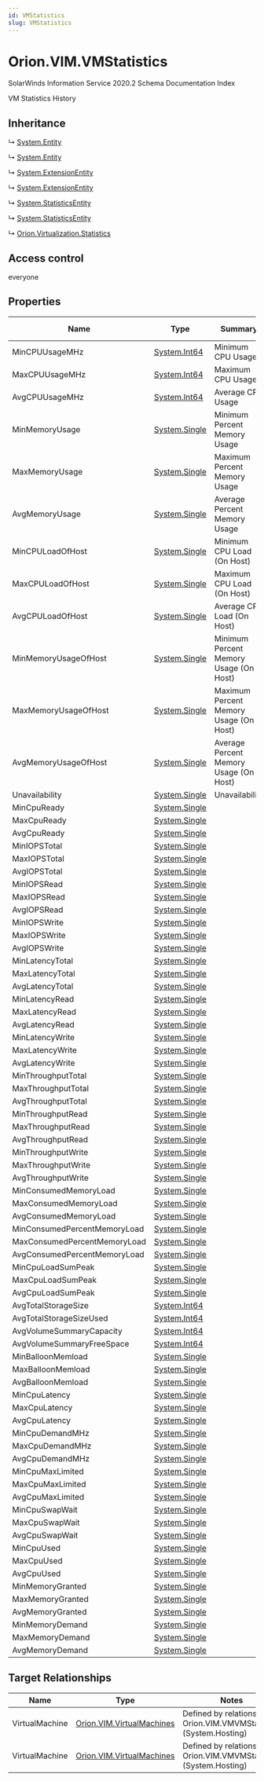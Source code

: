 ```yaml
---
id: VMStatistics
slug: VMStatistics
---
```


# Orion.VIM.VMStatistics

SolarWinds Information Service 2020.2 Schema Documentation Index

VM Statistics History

## Inheritance

↳ [System.Entity](./../System/Entity)

↳ [System.Entity](./../System/Entity)

↳ [System.ExtensionEntity](./../System/ExtensionEntity)

↳ [System.ExtensionEntity](./../System/ExtensionEntity)

↳ [System.StatisticsEntity](./../System/StatisticsEntity)

↳ [System.StatisticsEntity](./../System/StatisticsEntity)

↳ [Orion.Virtualization.Statistics](./../Orion.Virtualization/Statistics)

## Access control

everyone

## Properties

| Name | Type | Summary | Access Control |
| ------ | ------ | ------ | ------ |
| MinCPUUsageMHz | [System.Int64](https://docs.microsoft.com/en-us/dotnet/api/system.int64) | Minimum CPU Usage | everyone |
| MaxCPUUsageMHz | [System.Int64](https://docs.microsoft.com/en-us/dotnet/api/system.int64) | Maximum CPU Usage | everyone |
| AvgCPUUsageMHz | [System.Int64](https://docs.microsoft.com/en-us/dotnet/api/system.int64) | Average CPU Usage | everyone |
| MinMemoryUsage | [System.Single](https://docs.microsoft.com/en-us/dotnet/api/system.single) | Minimum Percent Memory Usage | everyone |
| MaxMemoryUsage | [System.Single](https://docs.microsoft.com/en-us/dotnet/api/system.single) | Maximum Percent Memory Usage | everyone |
| AvgMemoryUsage | [System.Single](https://docs.microsoft.com/en-us/dotnet/api/system.single) | Average Percent Memory Usage | everyone |
| MinCPULoadOfHost | [System.Single](https://docs.microsoft.com/en-us/dotnet/api/system.single) | Minimum CPU Load (On Host) | everyone |
| MaxCPULoadOfHost | [System.Single](https://docs.microsoft.com/en-us/dotnet/api/system.single) | Maximum CPU Load (On Host) | everyone |
| AvgCPULoadOfHost | [System.Single](https://docs.microsoft.com/en-us/dotnet/api/system.single) | Average CPU Load (On Host) | everyone |
| MinMemoryUsageOfHost | [System.Single](https://docs.microsoft.com/en-us/dotnet/api/system.single) | Minimum Percent Memory Usage (On Host) | everyone |
| MaxMemoryUsageOfHost | [System.Single](https://docs.microsoft.com/en-us/dotnet/api/system.single) | Maximum Percent Memory Usage (On Host) | everyone |
| AvgMemoryUsageOfHost | [System.Single](https://docs.microsoft.com/en-us/dotnet/api/system.single) | Average Percent Memory Usage (On Host) | everyone |
| Unavailability | [System.Single](https://docs.microsoft.com/en-us/dotnet/api/system.single) | Unavailability | everyone |
| MinCpuReady | [System.Single](https://docs.microsoft.com/en-us/dotnet/api/system.single) |  | everyone |
| MaxCpuReady | [System.Single](https://docs.microsoft.com/en-us/dotnet/api/system.single) |  | everyone |
| AvgCpuReady | [System.Single](https://docs.microsoft.com/en-us/dotnet/api/system.single) |  | everyone |
| MinIOPSTotal | [System.Single](https://docs.microsoft.com/en-us/dotnet/api/system.single) |  | everyone |
| MaxIOPSTotal | [System.Single](https://docs.microsoft.com/en-us/dotnet/api/system.single) |  | everyone |
| AvgIOPSTotal | [System.Single](https://docs.microsoft.com/en-us/dotnet/api/system.single) |  | everyone |
| MinIOPSRead | [System.Single](https://docs.microsoft.com/en-us/dotnet/api/system.single) |  | everyone |
| MaxIOPSRead | [System.Single](https://docs.microsoft.com/en-us/dotnet/api/system.single) |  | everyone |
| AvgIOPSRead | [System.Single](https://docs.microsoft.com/en-us/dotnet/api/system.single) |  | everyone |
| MinIOPSWrite | [System.Single](https://docs.microsoft.com/en-us/dotnet/api/system.single) |  | everyone |
| MaxIOPSWrite | [System.Single](https://docs.microsoft.com/en-us/dotnet/api/system.single) |  | everyone |
| AvgIOPSWrite | [System.Single](https://docs.microsoft.com/en-us/dotnet/api/system.single) |  | everyone |
| MinLatencyTotal | [System.Single](https://docs.microsoft.com/en-us/dotnet/api/system.single) |  | everyone |
| MaxLatencyTotal | [System.Single](https://docs.microsoft.com/en-us/dotnet/api/system.single) |  | everyone |
| AvgLatencyTotal | [System.Single](https://docs.microsoft.com/en-us/dotnet/api/system.single) |  | everyone |
| MinLatencyRead | [System.Single](https://docs.microsoft.com/en-us/dotnet/api/system.single) |  | everyone |
| MaxLatencyRead | [System.Single](https://docs.microsoft.com/en-us/dotnet/api/system.single) |  | everyone |
| AvgLatencyRead | [System.Single](https://docs.microsoft.com/en-us/dotnet/api/system.single) |  | everyone |
| MinLatencyWrite | [System.Single](https://docs.microsoft.com/en-us/dotnet/api/system.single) |  | everyone |
| MaxLatencyWrite | [System.Single](https://docs.microsoft.com/en-us/dotnet/api/system.single) |  | everyone |
| AvgLatencyWrite | [System.Single](https://docs.microsoft.com/en-us/dotnet/api/system.single) |  | everyone |
| MinThroughputTotal | [System.Single](https://docs.microsoft.com/en-us/dotnet/api/system.single) |  | everyone |
| MaxThroughputTotal | [System.Single](https://docs.microsoft.com/en-us/dotnet/api/system.single) |  | everyone |
| AvgThroughputTotal | [System.Single](https://docs.microsoft.com/en-us/dotnet/api/system.single) |  | everyone |
| MinThroughputRead | [System.Single](https://docs.microsoft.com/en-us/dotnet/api/system.single) |  | everyone |
| MaxThroughputRead | [System.Single](https://docs.microsoft.com/en-us/dotnet/api/system.single) |  | everyone |
| AvgThroughputRead | [System.Single](https://docs.microsoft.com/en-us/dotnet/api/system.single) |  | everyone |
| MinThroughputWrite | [System.Single](https://docs.microsoft.com/en-us/dotnet/api/system.single) |  | everyone |
| MaxThroughputWrite | [System.Single](https://docs.microsoft.com/en-us/dotnet/api/system.single) |  | everyone |
| AvgThroughputWrite | [System.Single](https://docs.microsoft.com/en-us/dotnet/api/system.single) |  | everyone |
| MinConsumedMemoryLoad | [System.Single](https://docs.microsoft.com/en-us/dotnet/api/system.single) |  | everyone |
| MaxConsumedMemoryLoad | [System.Single](https://docs.microsoft.com/en-us/dotnet/api/system.single) |  | everyone |
| AvgConsumedMemoryLoad | [System.Single](https://docs.microsoft.com/en-us/dotnet/api/system.single) |  | everyone |
| MinConsumedPercentMemoryLoad | [System.Single](https://docs.microsoft.com/en-us/dotnet/api/system.single) |  | everyone |
| MaxConsumedPercentMemoryLoad | [System.Single](https://docs.microsoft.com/en-us/dotnet/api/system.single) |  | everyone |
| AvgConsumedPercentMemoryLoad | [System.Single](https://docs.microsoft.com/en-us/dotnet/api/system.single) |  | everyone |
| MinCpuLoadSumPeak | [System.Single](https://docs.microsoft.com/en-us/dotnet/api/system.single) |  | everyone |
| MaxCpuLoadSumPeak | [System.Single](https://docs.microsoft.com/en-us/dotnet/api/system.single) |  | everyone |
| AvgCpuLoadSumPeak | [System.Single](https://docs.microsoft.com/en-us/dotnet/api/system.single) |  | everyone |
| AvgTotalStorageSize | [System.Int64](https://docs.microsoft.com/en-us/dotnet/api/system.int64) |  | everyone |
| AvgTotalStorageSizeUsed | [System.Int64](https://docs.microsoft.com/en-us/dotnet/api/system.int64) |  | everyone |
| AvgVolumeSummaryCapacity | [System.Int64](https://docs.microsoft.com/en-us/dotnet/api/system.int64) |  | everyone |
| AvgVolumeSummaryFreeSpace | [System.Int64](https://docs.microsoft.com/en-us/dotnet/api/system.int64) |  | everyone |
| MinBalloonMemload | [System.Single](https://docs.microsoft.com/en-us/dotnet/api/system.single) |  | everyone |
| MaxBalloonMemload | [System.Single](https://docs.microsoft.com/en-us/dotnet/api/system.single) |  | everyone |
| AvgBalloonMemload | [System.Single](https://docs.microsoft.com/en-us/dotnet/api/system.single) |  | everyone |
| MinCpuLatency | [System.Single](https://docs.microsoft.com/en-us/dotnet/api/system.single) |  | everyone |
| MaxCpuLatency | [System.Single](https://docs.microsoft.com/en-us/dotnet/api/system.single) |  | everyone |
| AvgCpuLatency | [System.Single](https://docs.microsoft.com/en-us/dotnet/api/system.single) |  | everyone |
| MinCpuDemandMHz | [System.Single](https://docs.microsoft.com/en-us/dotnet/api/system.single) |  | everyone |
| MaxCpuDemandMHz | [System.Single](https://docs.microsoft.com/en-us/dotnet/api/system.single) |  | everyone |
| AvgCpuDemandMHz | [System.Single](https://docs.microsoft.com/en-us/dotnet/api/system.single) |  | everyone |
| MinCpuMaxLimited | [System.Single](https://docs.microsoft.com/en-us/dotnet/api/system.single) |  | everyone |
| MaxCpuMaxLimited | [System.Single](https://docs.microsoft.com/en-us/dotnet/api/system.single) |  | everyone |
| AvgCpuMaxLimited | [System.Single](https://docs.microsoft.com/en-us/dotnet/api/system.single) |  | everyone |
| MinCpuSwapWait | [System.Single](https://docs.microsoft.com/en-us/dotnet/api/system.single) |  | everyone |
| MaxCpuSwapWait | [System.Single](https://docs.microsoft.com/en-us/dotnet/api/system.single) |  | everyone |
| AvgCpuSwapWait | [System.Single](https://docs.microsoft.com/en-us/dotnet/api/system.single) |  | everyone |
| MinCpuUsed | [System.Single](https://docs.microsoft.com/en-us/dotnet/api/system.single) |  | everyone |
| MaxCpuUsed | [System.Single](https://docs.microsoft.com/en-us/dotnet/api/system.single) |  | everyone |
| AvgCpuUsed | [System.Single](https://docs.microsoft.com/en-us/dotnet/api/system.single) |  | everyone |
| MinMemoryGranted | [System.Single](https://docs.microsoft.com/en-us/dotnet/api/system.single) |  | everyone |
| MaxMemoryGranted | [System.Single](https://docs.microsoft.com/en-us/dotnet/api/system.single) |  | everyone |
| AvgMemoryGranted | [System.Single](https://docs.microsoft.com/en-us/dotnet/api/system.single) |  | everyone |
| MinMemoryDemand | [System.Single](https://docs.microsoft.com/en-us/dotnet/api/system.single) |  | everyone |
| MaxMemoryDemand | [System.Single](https://docs.microsoft.com/en-us/dotnet/api/system.single) |  | everyone |
| AvgMemoryDemand | [System.Single](https://docs.microsoft.com/en-us/dotnet/api/system.single) |  | everyone |

## Target Relationships

| Name | Type | Notes |
| ------ | ------ | ------ |
| VirtualMachine | [Orion.VIM.VirtualMachines](./../Orion.VIM/VirtualMachines) | Defined by relationship Orion.VIM.VMVMStatistics (System.Hosting) |
| VirtualMachine | [Orion.VIM.VirtualMachines](./../Orion.VIM/VirtualMachines) | Defined by relationship Orion.VIM.VMVMStatistics (System.Hosting) |

